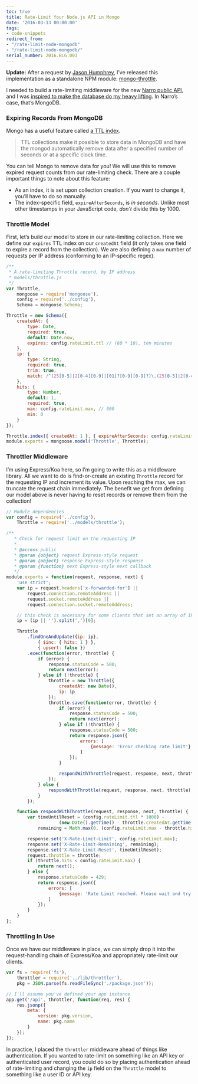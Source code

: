 ```yaml
---
toc: true
title: Rate-Limit Your Node.js API in Mongo
date: '2016-03-13 00:00:00'
tags:
- code-snippets
redirect_from:
- "/rate-limit-node-mongodb"
- "/rate-limit-node-mongodb/"
serial_number: 2016.BLG.003
---
```

 **Update:** After a request by [Jason Humphrey](https://github.com/GreenPioneer), I’ve released this implementation as a standalone NPM module: [mongo-throttle](https://github.com/andjosh/mongo-throttle).

I needed to build a rate-limiting middleware for the new [Narro public API](http://docs.narro.co), and I was [inspired to make the database do my heavy lifting]( /2016/03/12/databases-doing-dirty-work/). In Narro’s case, that’s MongoDB.

### Expiring Records From MongoDB

Mongo has a useful feature called [a TTL index](https://docs.mongodb.org/manual/tutorial/expire-data/).

> TTL collections make it possible to store data in MongoDB and have the mongod automatically remove data after a specified number of seconds or at a specific clock time.

You can tell Mongo to remove data for you! We will use this to remove expired request counts from our rate-limiting check. There are a couple important things to note about this feature:

- As an index, it is set upon collection creation. If you want to change it, you’ll have to do so manually.
- The index-specific field, `expireAfterSeconds`, is _in seconds_. Unlike most other timestamps in your JavaScript code, _don’t_ divide this by 1000.

### Throttle Model

First, let’s build our model to store in our rate-limiting collection. Here we define our `expires` TTL index on our `createdAt` field (it only takes one field to expire a record from the collection). We are also defining a `max` number of requests per IP address (conforming to an IP-specific regex).

```js
/**
 * A rate-limiting Throttle record, by IP address
 * models/throttle.js
 */
var Throttle,
    mongoose = require('mongoose'),
    config = require('../config'),
    Schema = mongoose.Schema;

Throttle = new Schema({
    createdAt: {
        type: Date,
        required: true,
        default: Date.now,
        expires: config.rateLimit.ttl // (60 * 10), ten minutes
    },
    ip: {
        type: String,
        required: true,
        trim: true,
        match: /^(25[0-5]|2[0-4][0-9]|[01]?[0-9][0-9]?)\.(25[0-5]|2[0-4][0-9]|[01]?[0-9][0-9]?)\.(25[0-5]|2[0-4][0-9]|[01]?[0-9][0-9]?)\.(25[0-5]|2[0-4][0-9]|[01]?[0-9][0-9]?)$/
    },
    hits: {
        type: Number,
        default: 1,
        required: true,
        max: config.rateLimit.max, // 600
        min: 0
    }
});

Throttle.index({ createdAt: 1 }, { expireAfterSeconds: config.rateLimit.ttl });
module.exports = mongoose.model('Throttle', Throttle);
```

### Throttler Middleware

I’m using Express/Koa here, so I’m going to write this as a middleware library. All we want to do is find-or-create an existing `Throttle` record for the requesting IP and increment its value. Upon reaching the max, we can truncate the request chain immediately. The benefit we get from defining our model above is never having to reset records or remove them from the collection!

```js
// Module dependencies
var config = require('../config'),
    Throttle = require('../models/throttle');

/**
   * Check for request limit on the requesting IP
   *  
   * @access public
   * @param {object} request Express-style request
   * @param {object} response Express-style response
   * @param {function} next Express-style next callback
   */ 
module.exports = function(request, response, next) {
    'use strict';
    var ip = request.headers['x-forwarded-for'] ||
        request.connection.remoteAddress ||
        request.socket.remoteAddress ||
        request.connection.socket.remoteAddress;

    // this check is necessary for some clients that set an array of IP addresses
    ip = (ip || '').split(',')[0]; 

    Throttle
        .findOneAndUpdate({ip: ip},
            { $inc: { hits: 1 } },
            { upsert: false })
        .exec(function(error, throttle) {
            if (error) {
                response.statusCode = 500;
                return next(error);
            } else if (!throttle) {
                throttle = new Throttle({
                    createdAt: new Date(),
                    ip: ip
                });
                throttle.save(function(error, throttle) {
                    if (error) {
                        response.statusCode = 500;
                        return next(error);
                    } else if (!throttle) {
                        response.statusCode = 500;
                        return response.json({
                            errors: [
                                {message: 'Error checking rate limit'}
                            ]
                        });
                    }

                    respondWithThrottle(request, response, next, throttle);
                });
            } else {
                respondWithThrottle(request, response, next, throttle);
            }
        });

    function respondWithThrottle(request, response, next, throttle) {
        var timeUntilReset = (config.rateLimit.ttl * 1000) -
                    (new Date().getTime() - throttle.createdAt.getTime()),
            remaining = Math.max(0, (config.rateLimit.max - throttle.hits));

        response.set('X-Rate-Limit-Limit', config.rateLimit.max);
        response.set('X-Rate-Limit-Remaining', remaining);
        response.set('X-Rate-Limit-Reset', timeUntilReset);
        request.throttle = throttle;
        if (throttle.hits < config.rateLimit.max) {
            return next();
        } else {
            response.statusCode = 429;
            return response.json({
                errors: [
                    {message: 'Rate Limit reached. Please wait and try again.'}
                ]
            });
        }
    }
};
```

### Throttling In Use

Once we have our middleware in place, we can simply drop it into the request-handling chain of Express/Koa and appropriately rate-limit our clients.

```js
var fs = require('fs'),
    throttler = require('../lib/throttler'),
    pkg = JSON.parse(fs.readFileSync('./package.json'));

// I'll assume you've defined your app instance
app.get('/api', throttler, function(req, res) {
    res.jsonp({
        meta: {
            version: pkg.version,
            name: pkg.name
        }
    });
});
```

In practice, I placed the `throttler` middleware ahead of things like authentication. If you wanted to rate-limit on something like an API key or authenticated user record, you could do so by placing authentication ahead of rate-limiting and changing the `ip` field on the `Throttle` model to something like a user ID or API key.

